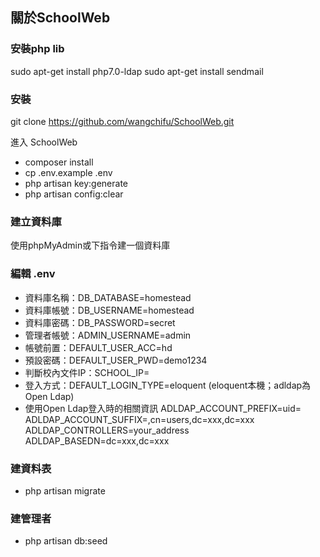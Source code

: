 ## 關於SchoolWeb
### 安裝php lib
sudo apt-get install php7.0-ldap
sudo apt-get install sendmail


### 安裝
git clone https://github.com/wangchifu/SchoolWeb.git

進入 SchoolWeb
- composer install
- cp .env.example .env
- php artisan key:generate
- php artisan config:clear

### 建立資料庫
使用phpMyAdmin或下指令建一個資料庫

### 編輯 .env
- 資料庫名稱：DB_DATABASE=homestead
- 資料庫帳號：DB_USERNAME=homestead
- 資料庫密碼：DB_PASSWORD=secret
- 管理者帳號：ADMIN_USERNAME=admin
- 帳號前置：DEFAULT_USER_ACC=hd
- 預設密碼：DEFAULT_USER_PWD=demo1234
- 判斷校內文件IP：SCHOOL_IP=
- 登入方式：DEFAULT_LOGIN_TYPE=eloquent
(eloquent本機；adldap為Open Ldap)
- 使用Open Ldap登入時的相關資訊
  ADLDAP_ACCOUNT_PREFIX=uid=<br>
  ADLDAP_ACCOUNT_SUFFIX=,cn=users,dc=xxx,dc=xxx<br>
  ADLDAP_CONTROLLERS=your_address<br>
  ADLDAP_BASEDN=dc=xxx,dc=xxx<br>
  
### 建資料表
- php artisan migrate

### 建管理者
- php artisan db:seed